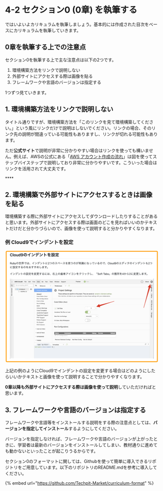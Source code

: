 # 4-2 セクション0 \(0章\) を執筆する

ではいよいよカリキュラムを執筆しましょう。基本的には作成された目次をベースにカリキュラムを執筆していきます。



## 0章を執筆する上での注意点

セクション0を執筆する上で主な注意点は以下の2つです。

1. 環境構築方法をリンクで説明しない
2. 外部サイトにアクセスする際は画像を貼る
3. フレームワークや言語のバージョンは指定する

1つずつ見ていきます。



## 1. 環境構築方法をリンクで説明しない

タイトル通りですが、環境構築方法を「このリンクを見て環境構築してください。」という風にリンクだけで説明はしないでください。リンクの場合、そのリンク先の説明が間違っている可能性もありますし、リンクが切れる可能性もあります。

ただ**公式サイト**で説明が非常に分かりやすい場合はリンクを使っても構いません。例えば、AWSの公式にある「[AWS アカウント作成の流れ](https://aws.amazon.com/jp/register-flow/)」は図を使ってステップバイステップで説明しており非常に分かりやすいです。こういった場合はリンクを活用されて大丈夫です。

\*\*\*\*

## 2. 環境構築で外部サイトにアクセスするときは画像を貼る

環境構築する際に外部サイトにアクセスしてダウンロードしたりすることがあると思います。外部サイトにアクセスする際は画面のどこを見ればいいのかテキストだけだと分かりづらいので、画像を使って説明すると分かりやすくなります。

### 例 Cloud9でインデントを設定

![](../.gitbook/assets/cloud9-2.png)

上記の例のようにCloud9でインデントの設定を変更する場合はどのようにしたらいいかテキストと画像を使って説明することで分かりやすくなります。

**0章以降も外部サイトにアクセスする際は画像を使って説明**していただければと思います。



## 3. フレームワークや言語のバージョンは指定する

フレームワークや言語等をインストールする説明をする際の注意点としては、**バージョンを指定してインストール**するようにしてください。

バージョンを指定しなければ、フレームワークや言語のバージョンが上がったときに、学習者は最新のバージョンをインストールしてしまい、教材通りに進めても動かないといったことが起こりうるからです。



セクション0のフォーマットに関しては、Githubを使って簡単に導入できるリポジトリをご用意しています。以下のリポジトリのREADME.mdを参考に導入してください。

{% embed url="https://github.com/Techpit-Market/curriculum-format" %}

